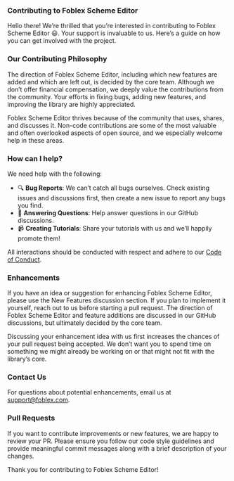 ### Contributing to Foblex Scheme Editor

Hello there! We’re thrilled that you’re interested in contributing to Foblex Scheme Editor 😃. Your support is invaluable to us. Here’s a guide on how you can get involved with the project.

### Our Contributing Philosophy

The direction of Foblex Scheme Editor, including which new features are added and which are left out, is decided by the core team. Although we don’t offer financial compensation, we deeply value the contributions from the community. Your efforts in fixing bugs, adding new features, and improving the library are highly appreciated.

Foblex Scheme Editor thrives because of the community that uses, shares, and discusses it. Non-code contributions are some of the most valuable and often overlooked aspects of open source, and we especially welcome help in these areas.

### How can I help?

We need help with the following:

 - 🔍 **Bug Reports**: We can’t catch all bugs ourselves. Check existing
   issues and discussions first, then create a new issue to report any
   bugs you find. 
 - 💬 **Answering Questions**: Help answer questions in
   our  GitHub discussions. 
 - 📹 **Creating Tutorials**: Share your
   tutorials with us and we’ll happily promote them!

All interactions should be conducted with respect and adhere to our [Code of Conduct](./CODE_OF_CONDUCT.md).

### Enhancements

If you have an idea or suggestion for enhancing Foblex Scheme Editor, please use the New Features discussion section. If you plan to implement it yourself, reach out to us before starting a pull request. The direction of Foblex Scheme Editor and feature additions are discussed in our GitHub discussions, but ultimately decided by the core team.

Discussing your enhancement idea with us first increases the chances of your pull request being accepted. We don’t want you to spend time on something we might already be working on or that might not fit with the library’s core.

### Contact Us

For questions about potential enhancements, email us at support@foblex.com.

### Pull Requests

If you want to contribute improvements or new features, we are happy to review your PR. Please ensure you follow our code style guidelines and provide meaningful commit messages along with a brief description of your changes.

Thank you for contributing to Foblex Scheme Editor!
